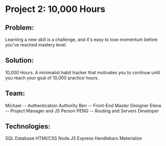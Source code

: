 # Project 2: 10,000 Hours

## Problem:
Learning a new skill is a challenge, and it's easy to lose momentum before you've reached mastery level. 

## Solution:
10,000 Hours. A minimalist habit tracker that motivates you to continue until you reach your goal of 10,000 practice hours.

## Team:

Michael -- Authentication Authority
Ben -- Front-End Master Designer
Elena -- Project Manager and JS Person
PENG -- Routing and Servers Developer

## Technologies:

SQL Database
HTMl/CSS
Node.JS
Express
Handlebars
Materialize
